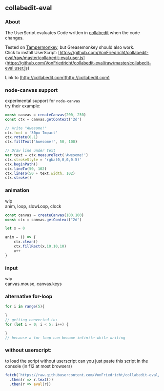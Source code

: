 ## collabedit-eval
### About

The UserScript evaluates Code written in [collabedit](http://collabedit.com) when the code changes.

Tested on [Tampermonkey](https://www.tampermonkey.net/), but Greasemonkey should also work.  
Click to install UserScript: [https://github.com/VonFriedricht/collabedit-eval/raw/master/collabedit-eval.user.js](https://github.com/VonFriedricht/collabedit-eval/raw/master/collabedit-eval.user.js)

Link to [http://collabedit.com](http://collabedit.com)
  
  
### node-canvas support
experimental support for `node-canvas`  
try their example:  
```js
const canvas = createCanvas(200, 250)
const ctx = canvas.getContext('2d')

// Write "Awesome!"
ctx.font = '30px Impact'
ctx.rotate(0.1)
ctx.fillText('Awesome!', 50, 100)

// Draw line under text
var text = ctx.measureText('Awesome!')
ctx.strokeStyle = 'rgba(0,0,0,0.5)'
ctx.beginPath()
ctx.lineTo(50, 102)
ctx.lineTo(50 + text.width, 102)
ctx.stroke()
```

### animation
wip  
anim, loop, slowLoop, clock

```js
const canvas = createCanvas(100,100)
const ctx = canvas.getContext("2d")

let x = 0

anim = () => {
    ctx.clean()
    ctx.fillRect(x,10,10,10)
    x++
}
```

### input
wip  
canvas.mouse, canvas.keys

### alternative for-loop
```js
for i in range(5){

}
// getting converted to:
for (let i = 0; i < 5; i++) {

}
// because a for loop can become infinite while writing
```

### without userscript:
to load the script without userscript can you just paste this script in the console (in f12 at most browsers)
```js
fetch(`https://raw.githubusercontent.com/VonFriedricht/collabedit-eval/master/collabedit-eval.user.js`)
  .then(r => r.text())
  .then(r => eval(r))
```

